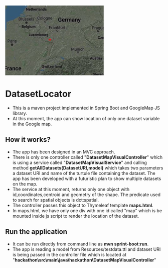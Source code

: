 ![](https://github.com/G0URAB/DatasetLocator/blob/master/src/main/resources/DatasetSamplelocation.JPG)

# DatasetLocator
- This is a maven project implemented in Spring Boot and GoogleMap JS library.
- At this moment, the app can show location of only one dataset variable in the Google map. 

## How it works?
- The app has been designed in an MVC approach.
- There is only one controller called "**DatasetMapVisualController**" which is using a service called "**DatasetMapVisualService**" and calling method **getAllDatasets(DatasetURI,model)** which takes two parameters a dataset URI and name of the turtule file containing the dataset. The app has been developed with a futuristic plan to show multiple datasets on the map.
- The service at this moment, returns only one object with id,coordinates,centroid and geometry of the shape. The predicate used to search for spatial objects is dct:spatial.
- The controller passes this object to Thymeleaf template **maps.html**.
- In maps.html, we have only one div with one id called "map" which is be mounted inside js script to render the location of the dataset.

## Run the application
- It can be run directly from command line as **mvn sprint-boot:run**.
- The app is reading a model from Resources/testdata.ttl and dataset URI is being passed in the controller file which is located at "**hackathon\src\main\java\hackathon\DatasetMapVisualController**"
